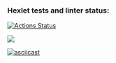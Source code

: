 ### Hexlet tests and linter status:
[![Actions Status](https://github.com/Jeddsenn/java-project-lvl1/workflows/hexlet-check/badge.svg)](https://github.com/Jeddsenn/java-project-lvl1/actions)

<a href="https://codeclimate.com/github/codeclimate/codeclimate/maintainability"><img src="https://api.codeclimate.com/v1/badges/a99a88d28ad37a79dbf6/maintainability" /></a>


[![asciicast](https://asciinema.org/a/D9n4qq0659e59T5Wy36Dj3qV2.svg)](https://asciinema.org/a/D9n4qq0659e59T5Wy36Dj3qV2)


